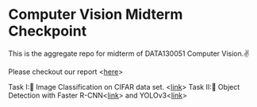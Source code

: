 # Computer Vision Midterm Checkpoint
This is the aggregate repo for midterm of DATA130051 Computer Vision.✌

Please checkout our report <[here](./report.pdf)>

Task I:🎇 Image Classification on CIFAR data set. <[link](https://github.com/Cypher30/Computer_Vision/tree/main/midterm)>
Task II:🎈 Object Detection with Faster R-CNN<[link](https://github.com/403forbiddennn/DATA130051-Computer-Vision/tree/main/midterm-faster-rcnn)> and YOLOv3<[link](https://github.com/super-dainiu/yolov3)>
